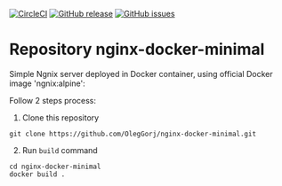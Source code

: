 [![CircleCI](https://circleci.com/gh/OlegGorj/nginx-docker-minimal/tree/master.svg?style=svg)](https://circleci.com/gh/OlegGorj/nginx-docker-minimal/tree/master)
[![GitHub release](https://img.shields.io/github/release/OlegGorj/nginx-docker-minimal.svg)](https://github.com/OlegGorj/nginx-docker-minimal/releases)
[![GitHub issues](https://img.shields.io/github/issues/OlegGorj/nginx-docker-minimal.svg)](https://github.com/OlegGorj/nginx-docker-minimal/issues)

# Repository nginx-docker-minimal

Simple Ngnix server deployed in Docker container, using official Docker image 'ngnix:alpine':

Follow 2 steps process:

1. Clone this repository

```
git clone https://github.com/OlegGorj/nginx-docker-minimal.git

```

2. Run `build` command

```
cd nginx-docker-minimal
docker build .

```
